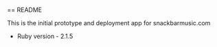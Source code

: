 == README

This is the initial prototype and deployment app for snackbarmusic.com

* Ruby version - 2.1.5


